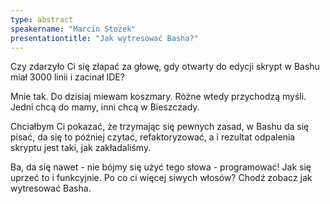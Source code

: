 ```yaml
---
type: abstract
speakername: "Marcin Stożek"
presentationtitle: "Jak wytresować Basha?"
---
```


Czy zdarzyło Ci się złapać za głowę, gdy otwarty do edycji skrypt w Bashu miał 3000 linii i zacinał IDE?

Mnie tak. Do dzisiaj miewam koszmary. Różne wtedy przychodzą myśli. Jedni chcą do mamy, inni chcą w Bieszczady.

Chciałbym Ci pokazać, że trzymając się pewnych zasad, w Bashu da się pisać, da się to później czytać, refaktoryzować, a i rezultat odpalenia skryptu jest taki, jak zakładaliśmy.

Ba, da się nawet - nie bójmy się użyć tego słowa - programować! Jak się uprzeć to i funkcyjnie.
Po co ci więcej siwych włosów? Chodź zobacz jak wytresować Basha.
